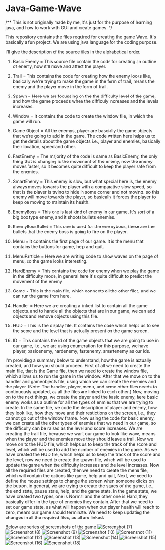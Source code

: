 # Java-Game-Wave

/**
This is not originally made by me, it's just for the purpose of learning java, and how to work with GUI and create games.
*/

This repository contains the files required for creating the game Wave. It's basically a fun project. We are using java language for the coding purpose. 

I'll give the description of the source files in the alphabetical order.

1. Basic Enemy = This source file contain the code for creating an outline of enemy, how it'll move and affect the player.

2. Trail = This contains the code for creating how the enemy looks like, basically we're trying to make the game in the form of trail, means the enemy and the player move in the form of trail.

3. Spawn = Here we are focussing on the the difficulty level of the game, and how the game proceeds when the difficuly increases and the levels increases.

4. Window = It contains the code to create the window file, in which the game will run.

5. Game Object = All the enemys, player are bascially the game objects that we're going to add in the game. The code written here helps us to get the details about the game objects i.e., player and enemies, basically their location, speed and other.

6. FastEnemy = The majority of the code is same as BasicEnemy, the only thing that is changing is the movement of the enemy, now the enemy moves faster, so it becomes quite difficult to keep the player safe from the enemies.

7. SmartEnemy = This enemy is slow, but what special here is, the enemy always moves towards the player with a comparative slow speed, so that is the player is trying to hide in some corner and not moving, so this enemy will move towards the player, so basically it forces the player to keep on moving to maintain its health.

8. EnemyBoss = This one is last kind of enemy in our game, It's sort of a big box type enemy, and it shoots bullets enemies.

9. EnemyBossBullet = This one is used for the enemyboss, these are the bullets that the enemy boss is going to fire on the player.

10. Menu = It contains the first page of our game. It is the menu that contains the buttons for game, help and quit.

11. MenuParticle = Here we are writing code to show waves on the page of menu, so the game looks interesting. 

12. HardEnemy = This contains the code for enemy when we play the game in the difficulty mode, in general here it's quite difficult to predict the movement of the enemy

13. Game = This is the main file, which connects all the other files, and we can run the game from here.

14. Handler = Here we are creating a linked list to contain all the game objects, and to handle all the objects that are in our game, we can add objects and remove objects using this file.

15. HUD = This is the display file. It contains the code which helps us to see the score and the level that is actually present on the game screen. 

16. ID = This contains the id of the game objects that we are going to use in our game, i.e., we are using enumeration for this purpose, we have player, basicenemy, hardenemy, fastenemy, smartenemy as our ids.
 
I'm providing a summary below to understand, how the game is actually created, and how you should proceed.
First of all we need to create the main file, that is the Game file, then we need to create the window file, which allows us to run the game in the window. After that we move on to the handler and gameobjects file, using which we can create the enemies and the player. 
(Note: The handler, player, menu, and some other files needs to continuously updated, as all the files are linked to each other.) 
Now, moving on to the next things, we create the player and the basic enemy, here basic enemy works as a outline for all the types of enmies that we are trying to create. In the same file, we code the description of player and enemy, how they look like, how they move and their restictions on the screen, i.e., they cannot go out of the window frame. Now using the code for basic enemy, we can create all the other types of enemies that we need in our game, so the difficulty can be raised as the level and score increases. We are creating the trail file, because we want our game to look like wave, means when the player and the enemies move they should leave a trail. Now we move on to the HUD file, which helps us to keep the track of the score and level, which will be used to add the number of enemies in the game. As we have created the HUD file, which helps us to keep the track of the score and the level, now we need to create the spawn file, which will be used to update the game when the difficulty increases and the level increases. 
Now all the required files are created, then we need to create the menu file, which will contain the options like game, help and quit, Next, we need to define the mouse settings to change the screen when someone clicks on the button. In general, we are trying to create the states of the game, i.e., the end state, pause state, help, and the game state. In the game state, we have created two types, one is Normal and the other one is Hard, they basically differ in the type of enemies they contain. After that we need to set our game state, as what will happen when our player health will reach to zero, means our game should terminate.
We need to keep updating the changes in all the required files, as all are linked. 


Below are series of screenshots of the game
![Screenshot (7)](https://user-images.githubusercontent.com/39619151/64247596-d294f980-cf2c-11e9-8297-637b8816ba0d.png )
![Screenshot (8)](https://user-images.githubusercontent.com/39619151/64247597-d32d9000-cf2c-11e9-9f6d-3384b8ee9642.png )
![Screenshot (9)](https://user-images.githubusercontent.com/39619151/64247598-d32d9000-cf2c-11e9-8c0e-35f9f02b682e.png )
![Screenshot (10)](https://user-images.githubusercontent.com/39619151/64247599-d3c62680-cf2c-11e9-9c73-5f2945991795.png )
![Screenshot (11)](https://user-images.githubusercontent.com/39619151/64247600-d3c62680-cf2c-11e9-9cd9-2e1800a58585.png )
![Screenshot (12)](https://user-images.githubusercontent.com/39619151/64247601-d45ebd00-cf2c-11e9-998b-1f182cf761d9.png )
![Screenshot (13)](https://user-images.githubusercontent.com/39619151/64247603-d45ebd00-cf2c-11e9-9466-396a73a4f371.png )
![Screenshot (14)](https://user-images.githubusercontent.com/39619151/64247605-d4f75380-cf2c-11e9-9ae0-b8ef099dc181.png )
![Screenshot (15)](https://user-images.githubusercontent.com/39619151/64247607-d4f75380-cf2c-11e9-8b57-5052c1aa6f92.png )
![Screenshot (16)](https://user-images.githubusercontent.com/39619151/64247609-d58fea00-cf2c-11e9-8faa-0d9a8e3bd097.png )
![Screenshot (18)](https://user-images.githubusercontent.com/39619151/64247611-d58fea00-cf2c-11e9-8f8c-388119efc81e.png )
